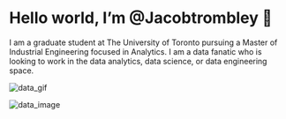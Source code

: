 # Hello world, I’m @Jacobtrombley 👋

I am a graduate student at The University of Toronto pursuing a Master of Industrial Engineering focused in Analytics. I am a data fanatic who is looking to work in the data analytics, data science, or data engineering space. 

![data_gif](https://github.com/Jacobtrombley/images-in-readme/assets/124385220/60386859-7f0f-4ad5-b879-5d8206a59480)

![data_image](https://github.com/Jacobtrombley/images-in-readme/assets/124385220/b42e6420-716a-424d-9806-cf7b8db3c5ac)
<!---

- 👀 I’m interested in ...
- 🌱 I’m currently learning ...
- 💞️ I’m looking to collaborate on ...
- 📫 How to reach me ...
Jacobtrombley/Jacobtrombley is a ✨ special ✨ repository because its `README.md` (this file) appears on your GitHub profile.
You can click the Preview link to take a look at your changes.
Link to [sitename](url)
--->

